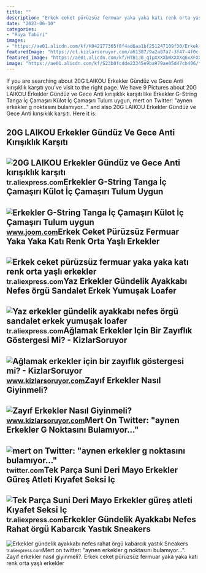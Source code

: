 ```yaml
---
title: ""
description: "Erkek ceket pürüzsüz fermuar yaka yaka katı renk orta yaşlı erkekler"
date: "2023-06-10"
categories:
- "Ruya Tabiri"
images:
- "https://ae01.alicdn.com/kf/H942177365f8f4ad6aa1bf251247109f30/Erkek-ceket-p-r-zs-z-fermuar-yaka-yaka-kat-renk-orta-ya-l-erkekler-g.jpg"
featuredImage: "https://cf.kizlarsoruyor.com/a61387/9a2a87a7-3f47-4f0c-9f91-6bfcbef3e623.jpg"
featured_image: "https://ae01.alicdn.com/kf/HTB1J8_qIpXXXXbWXXXXq6xXFXXXw/Tek-Par-a-Suni-Deri-Mayo-Erkekler-g-re-atleti-K-yafet-Seksi-I-ama-r.jpg"
image: "https://ae01.alicdn.com/kf/S23b0fcdde23345e9ba979ae05d47cb406/Yaz-erkekler-g-ndelik-ayakkab-nefes-rg-sandalet-erkek-yumu-ak-loafer-lar-y-r-y.jpg"
---
```


If you are searching about 20G LAIKOU Erkekler Gündüz ve Gece Anti kırışıklık karşıtı you've visit to the right page. We have 9 Pictures about 20G LAIKOU Erkekler Gündüz ve Gece Anti kırışıklık karşıtı like Erkekler G-String Tanga İç Çamaşırı Külot İç Çamaşırı Tulum uygun, mert on Twitter: "aynen erkekler g noktasını bulamıyor..." and also 20G LAIKOU Erkekler Gündüz ve Gece Anti kırışıklık karşıtı. Here it is:

20G LAIKOU Erkekler Gündüz Ve Gece Anti Kırışıklık Karşıtı
----------------------------------------------------------

 ![20G LAIKOU Erkekler Gündüz ve Gece Anti kırışıklık karşıtı](https://ae01.alicdn.com/kf/HTB1BqVZXyDxK1RjSsphq6zHrpXaX/20G-LAIKOU-Erkekler-G-nd-z-ve-Gece-Anti-k-r-kl-k-kar-t-S.jpg) <small>tr.aliexpress.com</small>Erkekler G-String Tanga İç Çamaşırı Külot İç Çamaşırı Tulum Uygun
-----------------------------------------------------------------

 ![Erkekler G-String Tanga İç Çamaşırı Külot İç Çamaşırı Tulum uygun](https://img.joomcdn.net/f69ed0f49ddd150892c9394cca57b0c2b670361e_original.jpeg) <small>www.joom.com</small>Erkek Ceket Pürüzsüz Fermuar Yaka Yaka Katı Renk Orta Yaşlı Erkekler
--------------------------------------------------------------------

 ![Erkek ceket pürüzsüz fermuar yaka yaka katı renk orta yaşlı erkekler](https://ae01.alicdn.com/kf/H942177365f8f4ad6aa1bf251247109f30/Erkek-ceket-p-r-zs-z-fermuar-yaka-yaka-kat-renk-orta-ya-l-erkekler-g.jpg) <small>tr.aliexpress.com</small>Yaz Erkekler Gündelik Ayakkabı Nefes örgü Sandalet Erkek Yumuşak Loafer
-----------------------------------------------------------------------

 ![Yaz erkekler gündelik ayakkabı nefes örgü sandalet erkek yumuşak loafer](https://ae01.alicdn.com/kf/S23b0fcdde23345e9ba979ae05d47cb406/Yaz-erkekler-g-ndelik-ayakkab-nefes-rg-sandalet-erkek-yumu-ak-loafer-lar-y-r-y.jpg) <small>tr.aliexpress.com</small>Ağlamak Erkekler Için Bir Zayıflık Göstergesi Mi? - KizlarSoruyor
-----------------------------------------------------------------

 ![Ağlamak erkekler için bir zayıflık göstergesi mi? - KizlarSoruyor](https://cf.kizlarsoruyor.com/q11569310/primary-share.png?61) <small>www.kizlarsoruyor.com</small>Zayıf Erkekler Nasıl Giyinmeli?
-------------------------------

 ![Zayıf Erkekler Nasıl Giyinmeli?](https://cf.kizlarsoruyor.com/a61387/9a2a87a7-3f47-4f0c-9f91-6bfcbef3e623.jpg) <small>www.kizlarsoruyor.com</small>Mert On Twitter: "aynen Erkekler G Noktasını Bulamıyor..."
----------------------------------------------------------

 ![mert on Twitter: "aynen erkekler g noktasını bulamıyor..."](https://pbs.twimg.com/media/Fq9flhWWcAI_1JU.jpg) <small>twitter.com</small>Tek Parça Suni Deri Mayo Erkekler Güreş Atleti Kıyafet Seksi Iç
---------------------------------------------------------------

 ![Tek Parça Suni Deri Mayo Erkekler güreş atleti Kıyafet Seksi Iç](https://ae01.alicdn.com/kf/HTB1J8_qIpXXXXbWXXXXq6xXFXXXw/Tek-Par-a-Suni-Deri-Mayo-Erkekler-g-re-atleti-K-yafet-Seksi-I-ama-r.jpg) <small>tr.aliexpress.com</small>Erkekler Gündelik Ayakkabı Nefes Rahat örgü Kabarcık Yastık Sneakers
--------------------------------------------------------------------

 ![Erkekler gündelik ayakkabı nefes rahat örgü kabarcık yastık Sneakers](https://ae01.alicdn.com/kf/S2cfcb13d96254615bdd9884d4d648df5r/Erkekler-g-ndelik-ayakkab-nefes-rahat-rg-kabarc-k-yast-k-Sneakers-Unisex-erkekler-i-in.jpg) <small>tr.aliexpress.com</small>Mert on twitter: "aynen erkekler g noktasını bulamıyor...". Zayıf erkekler nasıl giyinmeli?. Erkek ceket pürüzsüz fermuar yaka yaka katı renk orta yaşlı erkekler
